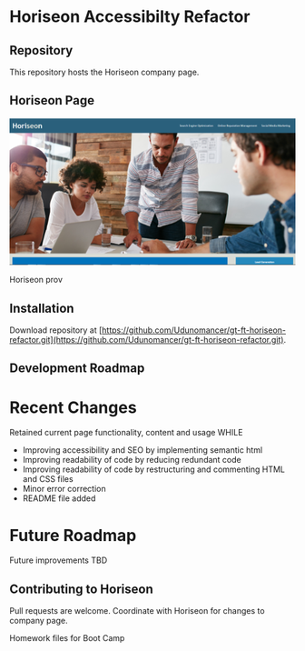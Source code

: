 # Horiseon Accessibilty Refactor

## Repository

This repository hosts the Horiseon company page.

## Horiseon Page

![Image](assets/images/home_page_screenshot.png)

Horiseon prov



## Installation

Download repository at [https://github.com/Udunomancer/gt-ft-horiseon-refactor.git](https://github.com/Udunomancer/gt-ft-horiseon-refactor.git).

## Development Roadmap

# Recent Changes

Retained current page functionality, content and usage WHILE
* Improving accessibility and SEO by implementing semantic html
* Improving readability of code by reducing redundant code
* Improving readability of code by restructuring and commenting HTML and CSS files
* Minor error correction
* README file added

# Future Roadmap

Future improvements TBD

## Contributing to Horiseon

Pull requests are welcome.  Coordinate with Horiseon for changes to company page.

Homework files for Boot Camp